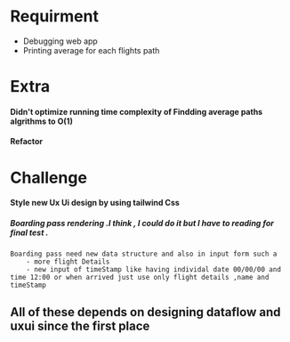 
# Requirment

- Debugging web app
- Printing average for each flights path


# Extra


#### Didn't optimize running time complexity of Findding average paths algrithms to O(1) 
#### Refactor 


# Challenge
#### Style new Ux Ui design by using tailwind Css

##### Boarding pass rendering .I think , I could do it but I have to reading for final test . 
    Boarding pass need new data structure and also in input form such a
        - more flight Details
        - new input of timeStamp like having individal date 00/00/00 and time 12:00 or when arrived just use only flight details ,name and timeStamp
        
## All of these depends on designing dataflow and uxui since the first place

 


